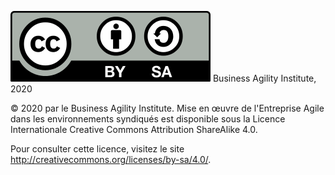 ![Licence Internationale Creative Commons Paternité Partagée à l'identique 4.0](src/img/CC-BY-SA.png)
Business Agility Institute, 2020

© 2020 par le Business Agility Institute. Mise en œuvre de l'Entreprise Agile dans les environnements syndiqués est disponible sous la Licence Internationale Creative Commons Attribution ShareAlike 4.0.

Pour consulter cette licence, visitez le site http://creativecommons.org/licenses/by-sa/4.0/.
